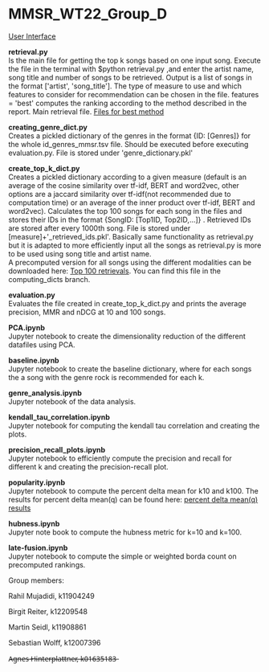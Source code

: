# MMSR_WT22_Group_D

[User Interface](http://frontend-client.s3-website.eu-central-1.amazonaws.com/home)

__retrieval.py__ <br />
Is the main file for getting the top k songs based on one input song. Execute the file in the terminal with $python retrieval.py ,and enter the artist name, song title and number of songs to be retrieved. Output is a list of songs in the format ['artist', 'song_title']. The type of measure to use and which features to consider for recommendation can be chosen in the file. features = 'best' computes the ranking according to the method described in the report. Main retrieval file. [Files for best method](https://drive.google.com/file/d/195FYiUFbQTJ3oBdeeQ-jXqJ44gwI5HxG/view?usp=sharing)

__creating_genre_dict.py__ <br />
Creates a pickled dictionary of the genres in the format {ID: [Genres]} for the whole id_genres_mmsr.tsv file. Should be executed before executing evaluation.py. File is stored under 'genre_dictionary.pkl'

__create_top_k_dict.py__ <br />
Creates a pickled dictionary according to a given measure (default is an average of the cosine similarity over tf-idf, BERT and word2vec, other options are a jaccard similarity over tf-idf(not recommended due to computation time) or an average of the inner product over tf-idf, BERT and word2vec). Calculates the top 100 songs for each song in the files and stores their IDs in the format {SongID: [Top1ID, Top2ID,...]} . Retrieved IDs are stored after every 1000th song. File is stored under [measure]+'_retrieved_ids.pkl'. Basically same functionality as retrieval.py but it is adapted to more efficiently input all the songs as retrieval.py is more to be used using song title and artist name. <br />
A precomputed version for all songs using the different modalities can be downloaded here: [Top 100 retrievals](https://drive.google.com/drive/folders/1R-vhcWfzSW29o9DUaDRn0rByX_oqi7Uq?usp=sharing). You can find this file in the computing_dicts branch.

__evaluation.py__ <br />
Evaluates the file created in create_top_k_dict.py and prints the average precision, MMR and nDCG at 10 and 100 songs.

__PCA.ipynb__ <br />
Jupyter notebook to create the dimensionality reduction of the different datafiles using PCA.

__baseline.ipynb__ <br />
Jupyter notebook to create the baseline dictionary, where for each songs the a song with the genre rock is recommended for each k.

__genre_analysis.ipynb__ <br />
Jupyter notebook of the data analysis.

__kendall_tau_correlation.ipynb__ <br />
Jupyter notebook for computing the kendall tau correlation and creating the plots.

__precision_recall_plots.ipynb__ <br />
Jupyter notebook to efficiently compute the precision and recall for different k and creating the precision-recall plot.

__popularity.ipynb__ <br />
Jupyter notebook to compute the percent delta mean for k10 and k100. The results for percent delta mean(q) can be found here: [percent delta mean(q) results](https://drive.google.com/drive/folders/1MV3XvZdjyZnpBjO0NKYCj5Ejc-y86WJ6?usp=sharing)

__hubness.ipynb__ <br />
Jupyter note book to compute the hubness metric for k=10 and k=100.

__late-fusion.ipynb__ <br />
Jupyter notebook to compute the simple or weighted borda count on precomputed rankings.

Group members:

Rahil Mujadidi, k11904249

Birgit Reiter, k12209548

Martin Seidl, k11908861

Sebastian Wolff, k12007396

A̶g̶n̶e̶s̶ ̶H̶i̶n̶t̶e̶r̶p̶l̶a̶t̶t̶n̶e̶r̶,̶ ̶k̶0̶1̶6̶3̶5̶1̶8̶3̶
